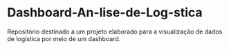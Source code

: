 # Dashboard-An-lise-de-Log-stica
Repositório destinado a um projeto elaborado para a visualização de dados de logística por meio de um dashboard.
